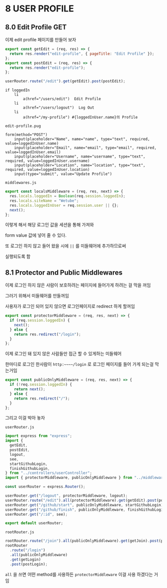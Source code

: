 # 8 USER PROFILE

## 8.0 Edit Profile GET

이제 edit profile 페이지를 만들어 보자

```js
export const getEdit = (req, res) => {
  return res.render("edit-profile", { pageTitle: "Edit Profile" });
};
export const postEdit = (req, res) => {
  return res.render("edit-profile");
};
```

```js
userRouter.route("/edit").get(getEdit).post(postEdit);
```

```pug
if loggedIn
    li
        a(href="/users/edit")  Edit Profile
    li
        a(href="/users/logout")  Log Out
    li
        a(href="/my-profile") #{loggedInUser.name}의 Profile
```

`edit-profile.pug`

```pug
form(method="POST")
    input(placeholder="Name", name="name", type="text", required, value=loggedInUser.name)
    input(placeholder="Email", name="email", type="email", required, value=loggedInUser.email)
    input(placeholder="Username", name="username", type="text", required, value=loggedInUser.username)
    input(placeholder="Location", name="location", type="text", required, value=loggedInUser.location)
    input(type="submit", value="Update Profile")
```

`middlewares.js`

```js
export const localsMiddleware = (req, res, next) => {
  res.locals.loggedIn = Boolean(req.session.loggedIn);
  res.locals.siteName = "Wetube";
  res.locals.loggedInUser = req.session.user || {};
  next();
};
```

이렇게 해서 해당 로그인 값을 세션을 통해 가져와

form value 값에 넣어 줄 수 있다.

또 로그인 하지 않고 들어 왔을 시에 `||` 를 미들웨어에 추가하므로써

실행되도록 함

## 8.1 Protector and Public Middlewares

이제 로그인 하지 않은 사람이 보호하려는 페이지에 들어가게 하려는 걸 막을 꺼임

그러기 위해서 미들웨어를 만들꺼임

사용자가 로그인 되어 있지 않으면 로그인페이지로 redirect 하게 할꺼임

```js
export const protectorMiddleware = (req, res, next) => {
  if (req.session.loggedIn) {
    next();
  } else {
    return res.redirect("/login");
  }
};
```

이제 로그인 돼 있지 않은 사람들만 접근 할 수 있게하는 미들웨어

한마디로 로그인 한사람이 `http:~~~~/login` 로 로그인 페이지를 들어 가게 되는걸 막는거임

```js
export const publicOnlyMiddleware = (req, res, next) => {
  if (!req.session.loggedIn) {
    return next();
  } else {
    return res.redirect("/");
  }
};
```

그리고 이걸 박아 놓자

`userRouter.js`

```js
import express from "express";
import {
  getEdit,
  postEdit,
  logout,
  see,
  startGithubLogin,
  finishGithubLogin,
} from "../controllers/userController";
import { protectorMiddleware, publicOnlyMiddleware } from "../middlewares";

const userRouter = express.Router();

userRouter.get("/logout", protectorMiddleware, logout);
userRouter.route("/edit").all(protectorMiddleware).get(getEdit).post(postEdit);
userRouter.get("/github/start", publicOnlyMiddleware, startGithubLogin);
userRouter.get("/github/finish", publicOnlyMiddleware, finishGithubLogin);
userRouter.get("/:id", see);

export default userRouter;
```

`rootRouter.js`

```js
rootRouter.route("/join").all(publicOnlyMiddleware).get(getJoin).post(postJoin);
rootRouter
  .route("/login")
  .all(publicOnlyMiddleware)
  .get(getLogin)
  .post(postLogin);
```

`all` 을 쓰면 어떤 method를 사용하든 `protectorMiddleware` 이걸 사용 하겠다는 거임
